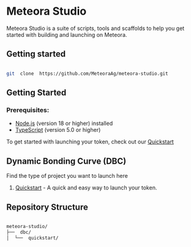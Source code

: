 # Meteora Studio

Meteora Studio is a suite of scripts, tools and scaffolds to help you get started with building and launching on Meteora.


  
  

## Getting started

  

```bash

git  clone  https://github.com/MeteoraAg/meteora-studio.git

```

## Getting Started

### Prerequisites:

- [Node.js](https://nodejs.org/) (version 18 or higher) installed
- [TypeScript](https://www.typescriptlang.org/) (version 5.0 or higher)

	 
To get started with launching your token, check out our [Quickstart](dbc/quickstart/README.md) 

  

## Dynamic Bonding Curve (DBC)

Find the type of project you want to launch here

1. [Quickstart](dbc/quickstart/README.md) - A quick and easy way to launch your token.

  
  

## Repository Structure

  

```bash

meteora-studio/
├──  dbc/
│  └──  quickstart/

```